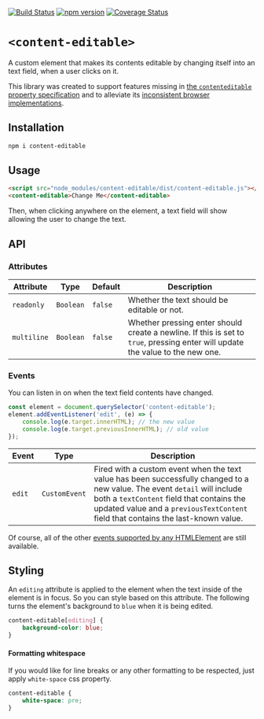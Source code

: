 [![Build Status](https://travis-ci.org/mkay581/content-editable.svg?branch=master)](https://travis-ci.org/mkay581/content-editable)
[![npm version](https://badge.fury.io/js/content-editable.svg)](https://www.npmjs.com/package/content-editable)
[![Coverage Status](https://coveralls.io/repos/github/mkay581/content-editable/badge.svg?branch=master)](https://coveralls.io/github/mkay581/content-editable?branch=master)

# `<content-editable>`

A custom element that makes its contents editable by changing itself into an text field, when a user clicks on it.

This library was created to support features missing in [the `contenteditable` property specification](https://html.spec.whatwg.org/multipage/interaction.html#contenteditable) and to alleviate its [inconsistent browser implementations](https://developer.mozilla.org/en-US/docs/Web/Guide/HTML/Editable_content#Differences_in_markup_generation).

## Installation

```bash
npm i content-editable
```

## Usage

```html
<script src="node_modules/content-editable/dist/content-editable.js"></script>
<content-editable>Change Me</content-editable>
```

Then, when clicking anywhere on the element, a text field will show allowing the user to change the text.

## API

### Attributes

| Attribute   | Type      | Default | Description                                                                                                                    |
| ----------- | --------- | ------- | ------------------------------------------------------------------------------------------------------------------------------ |
| `readonly`  | `Boolean` | `false` | Whether the text should be editable or not.                                                                                    |
| `multiline` | `Boolean` | `false` | Whether pressing enter should create a newline. If this is set to `true`, pressing enter will update the value to the new one. |

### Events

You can listen in on when the text field contents have changed.

```javascript
const element = document.querySelector('content-editable');
element.addEventListener('edit', (e) => {
    console.log(e.target.innerHTML); // the new value
    console.log(e.target.previousInnerHTML); // old value
});
```

| Event  | Type          | Description                                                                                                                                                                                                                                                  |
| ------ | ------------- | ------------------------------------------------------------------------------------------------------------------------------------------------------------------------------------------------------------------------------------------------------------ |
| `edit` | `CustomEvent` | Fired with a custom event when the text value has been successfully changed to a new value. The event `detail` will include both a `textContent` field that contains the updated value and a `previousTextContent` field that contains the last-known value. |

Of course, all of the other [events supported by any HTMLElement](https://html.spec.whatwg.org/multipage/webappapis.html#globaleventhandlers) are still available.


## Styling

An `editing` attribute is applied to the element when the text inside of the element is in focus. So you
can style based on this attribute. The following turns the element's background to `blue` when
it is being edited.

```css
content-editable[editing] {
    background-color: blue;
}
```

#### Formatting whitespace

If you would like for line breaks or any other formatting to be respected, just apply `white-space` css property.

```css
content-editable {
    white-space: pre;
}
```